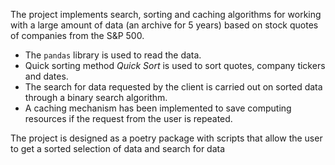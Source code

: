 The project implements search, sorting and caching algorithms for working with a large amount of data (an archive for 5 years) based on stock quotes of companies from the S&P 500.

- The `pandas` library is used to read the data.
- Quick sorting method *Quick Sort* is used to sort quotes, company tickers and dates.
- The search for data requested by the client is carried out on sorted data through a binary search algorithm.
- A caching mechanism has been implemented to save computing resources if the request from the user is repeated.

The project is designed as a poetry package with scripts that allow the user to get a sorted selection of data and search for data
